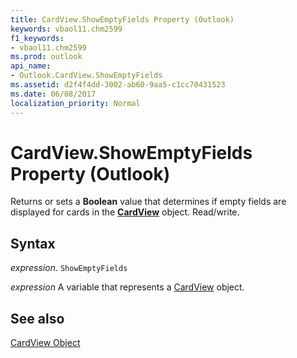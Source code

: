 ```yaml
---
title: CardView.ShowEmptyFields Property (Outlook)
keywords: vbaol11.chm2599
f1_keywords:
- vbaol11.chm2599
ms.prod: outlook
api_name:
- Outlook.CardView.ShowEmptyFields
ms.assetid: d2f4f4dd-3002-ab60-9aa5-c1cc70431523
ms.date: 06/08/2017
localization_priority: Normal
---
```



# CardView.ShowEmptyFields Property (Outlook)

Returns or sets a  **Boolean** value that determines if empty fields are displayed for cards in the **[CardView](Outlook.CardView.md)** object. Read/write.


## Syntax

_expression_. `ShowEmptyFields`

_expression_ A variable that represents a [CardView](./Outlook.CardView.md) object.


## See also


[CardView Object](Outlook.CardView.md)

